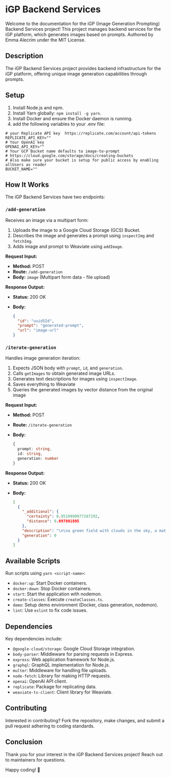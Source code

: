 # iGP Backend Services

Welcome to the documentation for the iGP (Image Generation Prompting) Backend Services project! This project manages backend services for the iGP platform, which generates images based on prompts. Authored by Emma Alecrim under the MIT License.

## Description

The iGP Backend Services project provides backend infrastructure for the iGP platform, offering unique image generation capabilities through prompts.

## Setup

1. Install Node.js and npm.
2. Install Yarn globally: `npm install -g yarn`.
3. Install Docker and ensure the Docker daemon is running.
4. add the following variables to your .env file:

```.env
# your Replicate API key  https://replicate.com/account/api-tokens
REPLICATE_API_KEY=""
# Your OpenAI key
OPENAI_API_KEY=""
# Your GCP Bucket name defaults to image-to-prompt
# https://cloud.google.com/storage/docs/creating-buckets
# Also make sure your bucket is setup for public access by enabling allUsers as reader
BUCKET_NAME=""
```

## How It Works

The iGP Backend Services have two endpoints:

### `/add-generation`

Receives an image via a multipart form:

1. Uploads the image to a Google Cloud Storage (GCS) Bucket.
2. Describes the image and generates a prompt using `inspectImg` and `fetchImg`.
3. Adds image and prompt to Weaviate using `addImage`.

**Request Input:**

- **Method:** POST
- **Route:** `/add-generation`
- **Body:** `image` (Multipart form data - file upload)

**Response Output:**

- **Status:** 200 OK
- **Body:**

  ```json
  {
    "id": "uuid5Id",
    "prompt": "generated-prompt",
    "url": "image-url"
  }
  ```

### `/iterate-generation`

Handles image generation iteration:

1. Expects JSON body with `prompt`, `id`, and `generation`.
2. Calls `getImages` to obtain generated image URLs.
3. Generates text descriptions for images using `inspectImage`.
4. Saves everything to Weaviate
5. Queries the generated images by vector distance from the original image

**Request Input:**

- **Method:** POST
- **Route:** `/iterate-generation`
- **Body:**

  ```typescript
  {
    prompt: string,
    id: string,
    generation: number
  }
  ```

**Response Output:**

- **Status:** 200 OK
- **Body:**

  ```json
  [
    {
      "_additional": {
        "certainty": 0.9510990977287292,
        "distance": 0.097801805
      },
      "description": "\n\na green field with clouds in the sky, a matte painting by Puru, shutterstock, color field, windows xp, windows vista, velvia",
      "generation": 0
    }
  ]
  ```

## Available Scripts

Run scripts using `yarn <script-name>`:

- `docker:up`: Start Docker containers.
- `docker:down`: Stop Docker containers.
- `start`: Start the application with nodemon.
- `create-classes`: Execute `createClasses.ts`.
- `demo`: Setup demo environment (Docker, class generation, nodemon).
- `lint`: Use `eslint` to fix code issues.

## Dependencies

Key dependencies include:

- `@google-cloud/storage`: Google Cloud Storage integration.
- `body-parser`: Middleware for parsing requests in Express.
- `express`: Web application framework for Node.js.
- `graphql`: GraphQL implementation for Node.js.
- `multer`: Middleware for handling file uploads.
- `node-fetch`: Library for making HTTP requests.
- `openai`: OpenAI API client.
- `replicate`: Package for replicating data.
- `weaviate-ts-client`: Client library for Weaviate.

## Contributing

Interested in contributing? Fork the repository, make changes, and submit a pull request adhering to coding standards.

## Conclusion

Thank you for your interest in the iGP Backend Services project! Reach out to maintainers for questions.

Happy coding! 🚀
